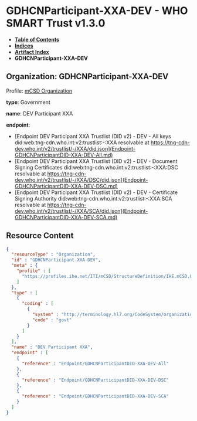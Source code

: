 # GDHCNParticipant-XXA-DEV - WHO SMART Trust v1.3.0

* [**Table of Contents**](toc.md)
* [**Indices**](indices.md)
* [**Artifact Index**](artifacts.md)
* **GDHCNParticipant-XXA-DEV**

## Organization: GDHCNParticipant-XXA-DEV

Profile: [mCSD Organization](https://profiles.ihe.net/ITI/mCSD/4.0.0/StructureDefinition-IHE.mCSD.Organization.html)

**type**: Government

**name**: DEV Participant XXA

**endpoint**: 

* [Endpoint DEV Participant XXA Trustlist (DID v2) - DEV - All keys did:web:tng-cdn.who.int:v2:trustlist:-:XXA resolvable at https://tng-cdn-dev.who.int/v2/trustlist/-/XXA/did.json](Endpoint-GDHCNParticipantDID-XXA-DEV-All.md)
* [Endpoint DEV Participant XXA Trustlist (DID v2) - DEV - Document Signing Certificates did:web:tng-cdn.who.int:v2:trustlist:-:XXA:DSC resolvable at https://tng-cdn-dev.who.int/v2/trustlist/-/XXA/DSC/did.json](Endpoint-GDHCNParticipantDID-XXA-DEV-DSC.md)
* [Endpoint DEV Participant XXA Trustlist (DID v2) - DEV - Certificate Signing Authority did:web:tng-cdn.who.int:v2:trustlist:-:XXA:SCA resolvable at https://tng-cdn-dev.who.int/v2/trustlist/-/XXA/SCA/did.json](Endpoint-GDHCNParticipantDID-XXA-DEV-SCA.md)



## Resource Content

```json
{
  "resourceType" : "Organization",
  "id" : "GDHCNParticipant-XXA-DEV",
  "meta" : {
    "profile" : [
      "https://profiles.ihe.net/ITI/mCSD/StructureDefinition/IHE.mCSD.Organization"
    ]
  },
  "type" : [
    {
      "coding" : [
        {
          "system" : "http://terminology.hl7.org/CodeSystem/organization-type",
          "code" : "govt"
        }
      ]
    }
  ],
  "name" : "DEV Participant XXA",
  "endpoint" : [
    {
      "reference" : "Endpoint/GDHCNParticipantDID-XXA-DEV-All"
    },
    {
      "reference" : "Endpoint/GDHCNParticipantDID-XXA-DEV-DSC"
    },
    {
      "reference" : "Endpoint/GDHCNParticipantDID-XXA-DEV-SCA"
    }
  ]
}

```
